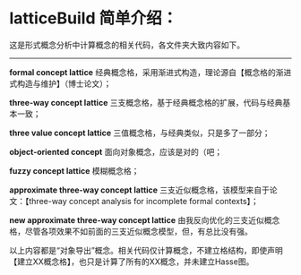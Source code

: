 # latticeBuild 简单介绍：

这是形式概念分析中计算概念的相关代码，各文件夹大致内容如下。

-----------------

**formal concept lattice** 经典概念格，采用渐进式构造，理论源自【概念格的渐进式构造与维护】（博士论文）；

**three-way concept lattice** 三支概念格，基于经典概念格的扩展，代码与经典基本一致；

**three value concept lattice** 三值概念格，与经典类似，只是多了一部分；

**object-oriented concept** 面向对象概念，应该是对的（吧；

**fuzzy concept lattice** 模糊概念格；

**approximate three-way concept lattice** 三支近似概念格，该模型来自于论文：【three-way concept analysis for incomplete formal contexts】；

**new approximate three-way concept lattice** 由我反向优化的三支近似概念格，尽管各项效果不如前面的三支近似概念模型，但，有总比没有强。



以上内容都是“对象导出”概念。相关代码仅计算概念，不建立格结构，即使声明【建立XX概念格】，也只是计算了所有的XX概念，并未建立Hasse图。